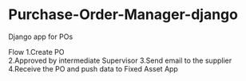 # Purchase-Order-Manager-django
Django app for POs

Flow
1.Create PO <br>
2.Approved by intermediate Supervisor
3.Send email to the supplier
4.Receive the PO and push data to Fixed Asset App
